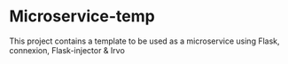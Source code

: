 # Microservice-temp
This project contains a template to be used as a microservice using Flask, connexion, Flask-injector &amp; Irvo
